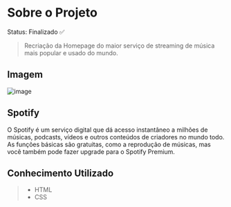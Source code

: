 # Sobre o Projeto

Status: Finalizado ✅

 > Recriação da Homepage do maior serviço de streaming de música mais popular e usado do mundo.

## Imagem
![image](https://user-images.githubusercontent.com/79663619/180050036-c6b3e8db-971e-45c6-8151-967da4ed21d8.png)
## Spotify 
O Spotify é um serviço digital que dá acesso instantâneo a milhões de músicas, podcasts, vídeos e outros conteúdos de criadores no mundo todo. As funções básicas são gratuitas, como a reprodução de músicas, mas você também pode fazer upgrade para o Spotify Premium.

## Conhecimento Utilizado
>* HTML
>* CSS
